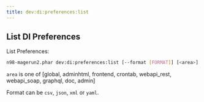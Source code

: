 ```yaml
---
title: dev:di:preferences:list
---
```


## List DI Preferences

List Preferences:

```sh
n98-magerun2.phar dev:di:preferences:list [--format [FORMAT]] [<area>]
```

`area` is one of [global, adminhtml, frontend, crontab, webapi_rest, webapi_soap, graphql, doc, admin]

Format can be `csv`, `json`, `xml` or `yaml`.

